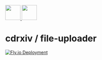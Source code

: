 <p align='left'>
  <a href='https://carbonplan.org/#gh-light-mode-only'>
    <img
      src='https://carbonplan-assets.s3.amazonaws.com/monogram/dark-small.png'
      height='48px'
    />
  </a>
  <a href='https://carbonplan.org/#gh-dark-mode-only'>
    <img
      src='https://carbonplan-assets.s3.amazonaws.com/monogram/light-small.png'
      height='48px'
    />
  </a>
</p>

# cdrxiv / file-uploader

[![Fly.io Deployment](https://github.com/cdrxiv/file-uploader/actions/workflows/fly.yml/badge.svg)](https://github.com/cdrxiv/file-uploader/actions/workflows/fly.yml)

